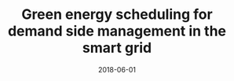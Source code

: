 ---
title: "Green energy scheduling for demand side management in the smart grid"
authors:
- Wang Kun
- Li Huining
- Maharjan Sabita
- Zhang Yan
- Guo Song

date: "2018-06-01"
doi: ""

# Publication type.
# 1 = Conference paper; 2 = Journal article;
# 3 = Preprint Paper; 4 = Report; 5 = Book; 6 = Book section;
# 7 = Thesis; 8 = Patent
publication_types: ["2"]

# Publication name and optional abbreviated publication name.
publication: "*IEEE Transactions on Green Communications and Networking*"
publication_short: "TGCN"

url_pdf: https://ieeexplore.ieee.org/abstract/document/8268565
# url_code: ''
# url_dataset: ''
# url_poster: ''
# url_project: ''
# url_slides: ''
# url_video: ''

---